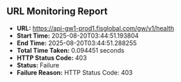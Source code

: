 ## URL Monitoring Report

- **URL:** https://api-gw1-prod1.fisglobal.com/gw/v1/health
- **Start Time:** 2025-08-20T03:44:51.193804
- **End Time:** 2025-08-20T03:44:51.288255
- **Total Time Taken:** 0.094451 seconds
- **HTTP Status Code:** 403
- **Status:** Failure
- **Failure Reason:** HTTP Status Code: 403
